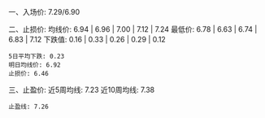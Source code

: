一、入场价:
    7.29/6.90
    
二、止损价:
    均线价: 6.94 | 6.96 | 7.00 | 7.12 | 7.24
    最低价: 6.78 | 6.63 | 6.74 | 6.83 | 7.12
    下跌值: 0.16 | 0.33 | 0.26 | 0.29 | 0.12

    5日平均下跌: 0.23
    明日均线价: 6.92
    止损价: 6.46
    
三、止盈价:
    近5周均线: 7.23 
    近10周均线: 7.38 

    止盈线: 7.26
